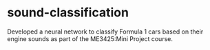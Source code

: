 # sound-classification
Developed a neural network to classify Formula 1 cars based on their engine sounds as part of the ME3425:Mini Project course.
